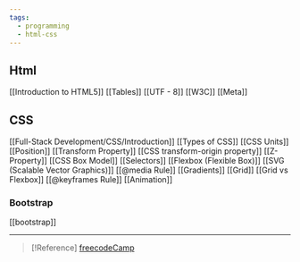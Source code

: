 ```yaml
---
tags:
  - programming
  - html-css
---
```

## Html

[[Introduction to HTML5]]
[[Tables]]
[[UTF - 8]]
[[W3C]]
[[Meta]]

## CSS

[[Full-Stack Development/CSS/Introduction]]
[[Types of CSS]]
[[CSS Units]]
[[Position]]
[[Transform Property]]
[[CSS transform-origin property]]
[[Z-Property]]
[[CSS Box Model]]
[[Selectors]]
[[Flexbox (Flexible Box)]]
[[SVG (Scalable Vector Graphics)]]
[[@media Rule]]
[[Gradients]]
[[Grid]]
[[Grid vs Flexbox]]
[[@keyframes Rule]]
[[Animation]]

### Bootstrap

[[bootstrap]]


---


>[!Reference]
>[freecodeCamp](https://www.freecodecamp.org/learn/2022/responsive-web-design/)

